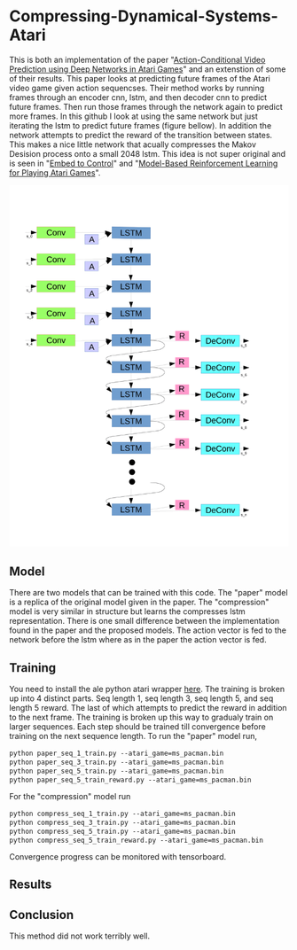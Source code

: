 # Compressing-Dynamical-Systems-Atari

This is both an implementation of the paper "[Action-Conditional Video Prediction using Deep Networks in Atari Games](https://arxiv.org/abs/1507.08750)" and an extenstion of some of their results. This paper looks at predicting future frames of the Atari video game given action sequencses. Their method works by running frames through an encoder cnn, lstm, and then decoder cnn to predict future frames. Then run those frames through the network again to predict more frames. In this github I look at using the same network but just iterating the lstm to predict future frames (figure bellow). In addition the network attempts to predict the reward of the transition between states. This makes a nice little network that acually compresses the Makov Desision process onto a small 2048 lstm. This idea is not super original and is seen in "[Embed to Control](https://arxiv.org/abs/1506.07365)" and "[Model-Based Reinforcement Learning for Playing Atari Games](http://cs231n.stanford.edu/reports2016/116_Report.pdf)".

![compressing atari onto lstm](https://github.com/loliverhennigh/Compressing-Dynamical-Systems-Atari/blob/master/figs/atari_lstm_unwrap-1.png)

## Model
There are two models that can be trained with this code. The "paper" model is a replica of the original model given in the paper. The "compression" model is very similar in structure but learns the compresses lstm representation. There is one small difference between the implementation found in the paper and the proposed models. The action vector is fed to the network before the lstm where as in the paper the action vector is fed.

## Training
You need to install the ale python atari wrapper [here](https://github.com/mgbellemare/Arcade-Learning-Environment). The training is broken up into 4 distinct parts. Seq length 1, seq length 3, seq length 5, and seq length 5 reward. The last of which attempts to predict the reward in addition to the next frame. The training is broken up this way to gradualy train on larger sequences. Each step should be trained till convergence before training on the next sequence length. To run the "paper" model run,
```
python paper_seq_1_train.py --atari_game=ms_pacman.bin
python paper_seq_3_train.py --atari_game=ms_pacman.bin
python paper_seq_5_train.py --atari_game=ms_pacman.bin
python paper_seq_5_train_reward.py --atari_game=ms_pacman.bin
```

For the "compression" model run
```
python compress_seq_1_train.py --atari_game=ms_pacman.bin
python compress_seq_3_train.py --atari_game=ms_pacman.bin
python compress_seq_5_train.py --atari_game=ms_pacman.bin
python compress_seq_5_train_reward.py --atari_game=ms_pacman.bin
```
Convergence progress can be monitored with tensorboard.


## Results


## Conclusion

This method did not work terribly well. 


